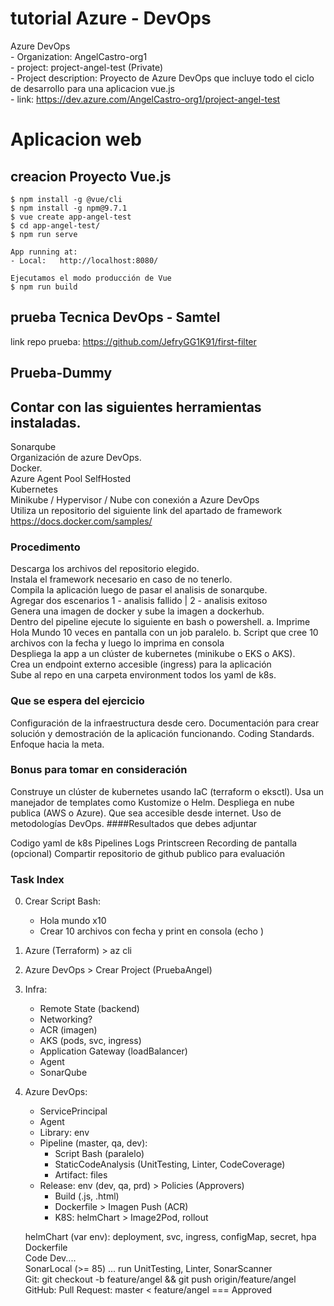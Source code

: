 # tutorial Azure - DevOps

Azure DevOps   
    - Organization:  AngelCastro-org1  
    - project:   project-angel-test  (Private)  
    - Project description:  Proyecto de Azure DevOps que incluye todo el ciclo de desarrollo para una aplicacion vue.js  
    - link: https://dev.azure.com/AngelCastro-org1/project-angel-test  

# Aplicacion web

##  creacion Proyecto Vue.js
    $ npm install -g @vue/cli
    $ npm install -g npm@9.7.1
    $ vue create app-angel-test
    $ cd app-angel-test/
    $ npm run serve

    App running at:
    - Local:   http://localhost:8080/ 

    Ejecutamos el modo producción de Vue
    $ npm run build



## prueba Tecnica DevOps - Samtel  
link repo prueba:  https://github.com/JefryGG1K91/first-filter

## Prueba-Dummy

## Contar con las siguientes herramientas instaladas.

Sonarqube  
Organización de azure DevOps.  
Docker.  
Azure Agent Pool SelfHosted  
Kubernetes  
Minikube / Hypervisor / Nube con conexión a Azure DevOps  
Utiliza un repositorio del siguiente link del apartado de framework https://docs.docker.com/samples/  

### Procedimento

Descarga los archivos del repositorio elegido.  
Instala el framework necesario en caso de no tenerlo.  
Compila la aplicación luego de pasar el analisis de sonarqube.  
Agregar dos escenarios 1 - analisis fallido | 2 - analisis exitoso  
Genera una imagen de docker y sube la imagen a dockerhub.  
Dentro del pipeline ejecute lo siguiente en bash o powershell. a. Imprime Hola Mundo 10 veces en pantalla con un job paralelo. b. Script que cree 10 archivos con la fecha y luego lo imprima en consola  
Despliega la app a un clúster de kubernetes (minikube o EKS o AKS).  
Crea un endpoint externo accesible (ingress) para la aplicación  
Sube al repo en una carpeta environment todos los yaml de k8s.  
### Que se espera del ejercicio

Configuración de la infraestructura desde cero.
Documentación para crear solución y demostración de la aplicación funcionando.
Coding Standards.
Enfoque hacia la meta.

### Bonus para tomar en consideración

Construye un clúster de kubernetes usando IaC (terraform o eksctl).
Usa un manejador de templates como Kustomize o Helm.
Despliega en nube publica (AWS o Azure).
Que sea accesible desde internet.
Uso de metodologías DevOps.
####Resultados que debes adjuntar

Codigo
yaml de k8s
Pipelines
Logs
Printscreen
Recording de pantalla (opcional)
Compartir repositorio de github publico para evaluación


### Task Index






0. Crear Script Bash:  
    - Hola mundo x10  
    - Crear 10 archivos con fecha y print en consola (echo )  
1. Azure (Terraform) > az cli  
2. Azure DevOps > Crear Project (PruebaAngel)  
3. Infra:  
    - Remote State (backend)  
    - Networking? 
    - ACR (imagen)  
    - AKS (pods, svc, ingress)  
    - Application Gateway (loadBalancer)  
    - Agent  
    - SonarQube  
4.  Azure DevOps:  
    - ServicePrincipal  
    - Agent  
    - Library: env  
    - Pipeline (master, qa, dev):   
        - Script Bash (paralelo)  
        - StaticCodeAnalysis (UnitTesting, Linter, CodeCoverage)  
        - Artifact: files  
    - Release: env (dev, qa, prd) > Policies (Approvers)  
        - Build (.js, .html)  
        - Dockerfile > Imagen Push (ACR)  
        - K8S: helmChart > Image2Pod, rollout  


    helmChart (var env): deployment, svc, ingress, configMap, secret, hpa  
    Dockerfile  
    Code Dev....  
    SonarLocal (>= 85) ... run UnitTesting, Linter, SonarScanner  
    Git: git checkout -b feature/angel && git push origin/feature/angel  
    GitHub: Pull Request: master < feature/angel === Approved  